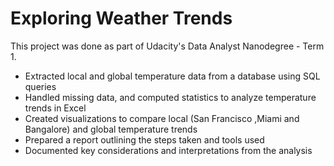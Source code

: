 # Exploring Weather Trends

This project was done as part of Udacity's Data Analyst Nanodegree - Term 1.

* Extracted local and global temperature data from a database using SQL queries
* Handled missing data, and computed statistics to analyze temperature trends in Excel
* Created visualizations to compare local (San Francisco ,Miami and Bangalore) and global temperature trends
* Prepared a report outlining the steps taken and tools used
* Documented key considerations and interpretations from the analysis